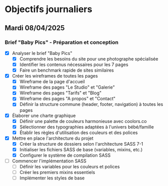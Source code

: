 # Objectifs journaliers

## Mardi 08/04/2025

### Brief "Baby Pics" - Préparation et conception

- [x] Analyser le brief "Baby Pics"
  - [x] Comprendre les besoins du site pour une photographe spécialisée
  - [x] Identifier les contenus nécessaires pour les 7 pages
  - [x] Faire un benchmark rapide de sites similaires

- [x] Créer les wireframes de toutes les pages
  - [x] Wireframe de la page d'accueil
  - [x] Wireframe des pages "Le Studio" et "Galerie"
  - [x] Wireframe des pages "Tarifs" et "Blog"
  - [x] Wireframe des pages "A propos" et "Contact"
  - [x] Définir la structure commune (header, footer, navigation) à toutes les pages

- [x] Élaborer une charte graphique
  - [x] Définir une palette de couleurs harmonieuse avec coolors.co
  - [x] Sélectionner des typographies adaptées à l'univers bébé/famille
  - [x] Établir les règles d'utilisation des couleurs et des polices

- [x] Mettre en place l'architecture du projet
  - [x] Créer la structure de dossiers selon l'architecture SASS 7-1
  - [x] Initialiser les fichiers SASS de base (variables, mixins, etc.)
  - [x] Configurer le système de compilation SASS

- [ ] Commencer l'implémentation SASS
  - [ ] Définir les variables pour les couleurs et polices
  - [ ] Créer les premiers mixins essentiels
  - [ ] Implémenter les styles de base
